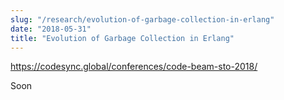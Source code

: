 ```yaml
---
slug: "/research/evolution-of-garbage-collection-in-erlang"
date: "2018-05-31"
title: "Evolution of Garbage Collection in Erlang"
---
```


https://codesync.global/conferences/code-beam-sto-2018/

Soon
